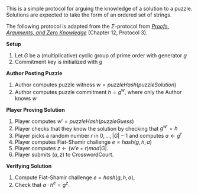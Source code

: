 This is a simple protocol for arguing the knowledge of a solution to a puzzle. Solutions are expected to take the form of an ordered set of strings.

The following protocol is adapted from the $\Sigma$-protocol from *[Proofs, Arguments, and Zero Knowledge](https://people.cs.georgetown.edu/jthaler/ProofsArgsAndZK.pdf)* (Chapter 12, Protocol 3).

**Setup**
1. Let $G$ be a (multiplicative) cyclic group of prime order with generator $g$
2. Commitment key is initialized with $g$

**Author Posting Puzzle**
1. Author computes puzzle witness $w = puzzleHash(puzzleSolution)$
2. Author computes puzzle commitment $h = g^w$, where only the Author knows $w$

**Player Proving Solution**
1. Player computes $w' = puzzleHash(puzzleGuess)$
2. Player checks that they know the solution by checking that $g^{w'} = h$ 
3. Player picks a random number $r$ in ${0,...,|G|−1}$ and computes $a ← g^r$
4. Player computes Fiat-Shamir challenge $e = hash(g, h, a)$
5. Player computes $z ← (w'e+r) mod |G|$.
6. Player submits $(a, z)$ to CrosswordCourt.

**Verifying Solution**
1. Compute Fiat-Shamir challenge $e = hash(g, h, a)$, 
2. Check that $a · h^e = g^z$.